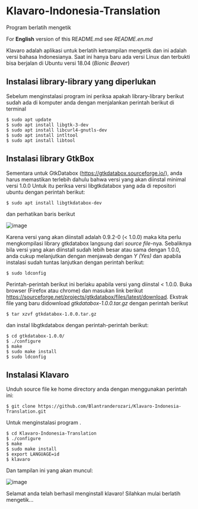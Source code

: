 # Klavaro-Indonesia-Translation
Program berlatih mengetik

For **English** version of this README.md see _README.en.md_

Klavaro adalah aplikasi untuk berlatih ketrampilan mengetik dan ini adalah versi bahasa Indonesianya. Saat ini hanya baru ada versi Linux dan terbukti bisa berjalan di Ubuntu versi 18.04 (_Bionic Beaver_)

## Instalasi library-library yang diperlukan

Sebelum menginstalasi program ini periksa apakah library-library berikut sudah ada di komputer anda dengan menjalankan perintah berikut di terminal
```
$ sudo apt update
$ sudo apt install libgtk-3-dev
$ sudo apt install libcurl4-gnutls-dev
$ sudo apt install intltool
$ sudo apt install libtool
```

## Instalasi library GtkBox

Sementara untuk GtkDatabox (https://gtkdatabox.sourceforge.io/), anda harus memastikan terlebih dahulu bahwa versi yang akan diinstal minimal versi 1.0.0
Untuk itu periksa versi libgtkdatabox yang ada di repositori ubuntu dengan perintah berikut:

`$ sudo apt install libgtkdatabox-dev`

dan perhatikan baris berikut

![image](https://user-images.githubusercontent.com/35718731/136726892-c3629aff-09df-470b-b21d-0c8a8b03529f.png)

Karena versi yang akan diinstall adalah 0.9.2-0 (< 1.0.0) maka kita perlu mengkompilasi library gtkdatabox langsung dari _source file_-nya.
Sebaliknya bila versi yang akan diinstall sudah lebih besar atau sama dengan 1.0.0, anda cukup melanjutkan dengan menjawab dengan *Y (Yes)* dan apabila instalasi sudah tuntas lanjutkan dengan perintah berikut:

`$ sudo ldconfig`

Perintah-perintah berikut ini berlaku apabila versi yang diinstal < 1.0.0. Buka browser (Firefox atau chrome) dan masukan link berikut https://sourceforge.net/projects/gtkdatabox/files/latest/download. Ekstrak file yang baru didownload _gtkdatabox-1.0.0.tar.gz_ dengan perintah berikut

`$ tar xzvf gtkdatabox-1.0.0.tar.gz`

dan instal libgtkdatabox dengan perintah-perintah berikut:
```
$ cd gtkdatabox-1.0.0/
$ ./configure
$ make
$ sudo make install
$ sudo ldconfig
```
 

## Instalasi Klavaro

Unduh source file ke home directory anda dengan menggunakan perintah ini:

`$ git clone https://github.com/Blantranderozari/Klavaro-Indonesia-Translation.git`

Untuk menginstalasi program .
```
$ cd Klavaro-Indonesia-Translation
$ ./configure
$ make
$ sudo make install
$ export LANGUAGE=id
$ klavaro
```


Dan tampilan ini yang akan muncul:

![image](https://user-images.githubusercontent.com/35718731/135736567-0ef08ea5-b1fc-4d03-af9d-cfb898a69c15.png)



Selamat anda telah berhasil menginstall klavaro! Silahkan mulai berlatih mengetik...
